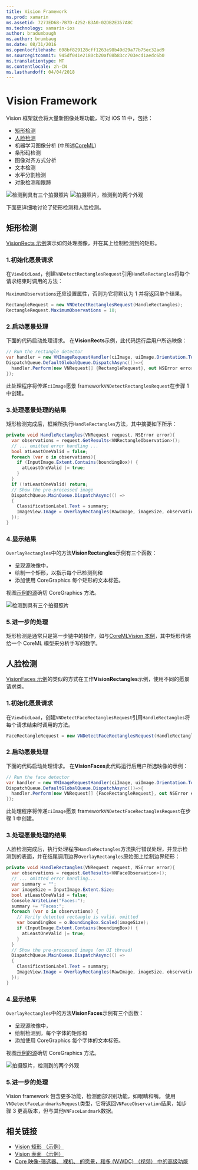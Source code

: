 ```yaml
---
title: Vision Framework
ms.prod: xamarin
ms.assetid: 7273ED68-7B7D-4252-B3A0-02DB2E357A8C
ms.technology: xamarin-ios
author: bradumbaugh
ms.author: brumbaug
ms.date: 08/31/2016
ms.openlocfilehash: 698bf829128cff1263e98b49d29a77b75ec32ad9
ms.sourcegitcommit: 945df041e2180cb20af08b83cc703ecd1aedc6b0
ms.translationtype: MT
ms.contentlocale: zh-CN
ms.lasthandoff: 04/04/2018
---
```

# <a name="vision-framework"></a>Vision Framework

Vision 框架就会将大量新图像处理功能，可对 iOS 11 中，包括：

- [矩形检测](#rectangles)
- [人脸检测](#faces)
- 机器学习图像分析 (中所述[CoreML](~/ios/platform/introduction-to-ios11/coreml.md))
- 条形码检测
- 图像对齐方式分析
- 文本检测
- 水平分割检测
- 对象检测和跟踪

![检测到具有三个拍摄照片](vision-images/found-rectangles-tiny.png) ![拍摄照片，检测到的两个外观](vision-images/xamarin-home-faces-tiny.png)

下面更详细地讨论了矩形检测和人脸检测。

<a name="rectangles" />

## <a name="rectangle-detection"></a>矩形检测

[VisionRects 示例](https://developer.xamarin.com/samples/monotouch/ios11/VisionRectangles/)演示如何处理图像，并在其上绘制检测到的矩形。

### <a name="1-initialize-the-vision-request"></a>1.初始化愿景请求

在`ViewDidLoad`，创建`VNDetectRectanglesRequest`引用`HandleRectangles`将每个请求结束时调用的方法：

`MaximumObservations`还应设置属性，否则为它将默认为 1 并将返回单个结果。

```csharp
RectangleRequest = new VNDetectRectanglesRequest(HandleRectangles);
RectangleRequest.MaximumObservations = 10;
```

### <a name="2-start-the-vision-processing"></a>2.启动愿景处理

下面的代码启动处理请求。 在**VisionRects**示例，此代码运行后用户所选映像：

```csharp
// Run the rectangle detector
var handler = new VNImageRequestHandler(ciImage, uiImage.Orientation.ToCGImagePropertyOrientation(), new VNImageOptions());
DispatchQueue.DefaultGlobalQueue.DispatchAsync(()=>{
  handler.Perform(new VNRequest[] {RectangleRequest}, out NSError error);
});
```

此处理程序将传递`ciImage`愿景 framework`VNDetectRectanglesRequest`在步骤 1 中创建。

### <a name="3-handle-the-results-of-vision-processing"></a>3.处理愿景处理的结果

矩形检测完成后，框架所执行`HandleRectangles`方法，其中摘要如下所示：

```csharp
private void HandleRectangles(VNRequest request, NSError error){
  var observations = request.GetResults<VNRectangleObservation>();
  // ... omitted error handling ...
  bool atLeastOneValid = false;
  foreach (var o in observations){
    if (InputImage.Extent.Contains(boundingBox)) {
      atLeastOneValid |= true;
    }
  }
  if (!atLeastOneValid) return;
  // Show the pre-processed image
  DispatchQueue.MainQueue.DispatchAsync(() =>
  {
    ClassificationLabel.Text = summary;
    ImageView.Image = OverlayRectangles(RawImage, imageSize, observations);
  });
}
```

### <a name="4-display-the-results"></a>4.显示结果

`OverlayRectangles`中的方法**VisionRectangles**示例有三个函数：

- 呈现源映像中，
- 绘制一个矩形，以指示每个已检测到和
- 添加使用 CoreGraphics 每个矩形的文本标签。

视图[示例的源](https://developer.xamarin.com/samples/monotouch/ios11/VisionRectangles/)确切 CoreGraphics 方法。

![检测到具有三个拍摄照片](vision-images/found-rectangles-phone-sml.png)

### <a name="5-further-processing"></a>5.进一步的处理

矩形检测是通常只是第一步链中的操作，如与[CoreMLVision 本例](~/ios/platform/introduction-to-ios11/coreml.md#coremlvision)，其中矩形传递给一个 CoreML 模型来分析手写的数字。


<a name="faces" />

## <a name="face-detection"></a>人脸检测

[VisionFaces 示例](https://developer.xamarin.com/samples/monotouch/ios11/VisionFaces/)的类似的方式在工作**VisionRectangles**示例，使用不同的愿景请求类。

### <a name="1-initialize-the-vision-request"></a>1.初始化愿景请求

在`ViewDidLoad`，创建`VNDetectFaceRectanglesRequest`引用`HandleRectangles`将每个请求结束时调用的方法。

```csharp
FaceRectangleRequest = new VNDetectFaceRectanglesRequest(HandleRectangles);
```

### <a name="2-start-the-vision-processing"></a>2.启动愿景处理

下面的代码启动处理请求。 在**VisionFaces**此代码运行后用户所选映像的示例：

```csharp
// Run the face detector
var handler = new VNImageRequestHandler(ciImage, uiImage.Orientation.ToCGImagePropertyOrientation(), new VNImageOptions());
DispatchQueue.DefaultGlobalQueue.DispatchAsync(()=>{
  handler.Perform(new VNRequest[] {FaceRectangleRequest}, out NSError error);
});
```

此处理程序将传递`ciImage`愿景 framework`VNDetectFaceRectanglesRequest`在步骤 1 中创建。

### <a name="3-handle-the-results-of-vision-processing"></a>3.处理愿景处理的结果

人脸检测完成后，执行处理程序`HandleRectangles`方法执行错误处理，并显示检测到的表面，并在结尾调用边界`OverlayRectangles`原始图上绘制边界矩形：

```csharp
private void HandleRectangles(VNRequest request, NSError error){
  var observations = request.GetResults<VNFaceObservation>();
  // ... omitted error handling...
  var summary = "";
  var imageSize = InputImage.Extent.Size;
  bool atLeastOneValid = false;
  Console.WriteLine("Faces:");
  summary += "Faces:";
  foreach (var o in observations) {
    // Verify detected rectangle is valid. omitted
    var boundingBox = o.BoundingBox.Scaled(imageSize);
    if (InputImage.Extent.Contains(boundingBox)) {
      atLeastOneValid |= true;
    }
  }
  // Show the pre-processed image (on UI thread)
  DispatchQueue.MainQueue.DispatchAsync(() =>
  {
    ClassificationLabel.Text = summary;
    ImageView.Image = OverlayRectangles(RawImage, imageSize, observations);
  });
}
```

### <a name="4-display-the-results"></a>4.显示结果

`OverlayRectangles`中的方法**VisionFaces**示例有三个函数：

- 呈现源映像中，
- 绘制检测到，每个字体的矩形和
- 添加使用 CoreGraphics 每个字体的文本标签。

视图[示例的源](https://developer.xamarin.com/samples/monotouch/ios11/VisionFaces/)确切 CoreGraphics 方法。

![拍摄照片，检测到的两个外观](vision-images/found-faces-phone-sml.png)

### <a name="5-further-processing"></a>5.进一步的处理

Vision framework 包含更多功能，检测面部识别功能，如眼睛和嘴。 使用`VNDetectFaceLandmarksRequest`类型，它将返回`VNFaceObservation`结果，如步骤 3 更高版本，但与其他`VNFaceLandmark`数据。


## <a name="related-links"></a>相关链接

- [Vision 矩形 （示例）](https://developer.xamarin.com/samples/monotouch/ios11/VisionRectangles/)
- [Vision 表面 （示例）](https://developer.xamarin.com/samples/monotouch/ios11/VisionFaces/)
- [Core 映像-筛选器、 裸机、 的愿景，和多 (WWDC) （视频） 中的高级功能](https://developer.apple.com/videos/play/wwdc2017/510/)
